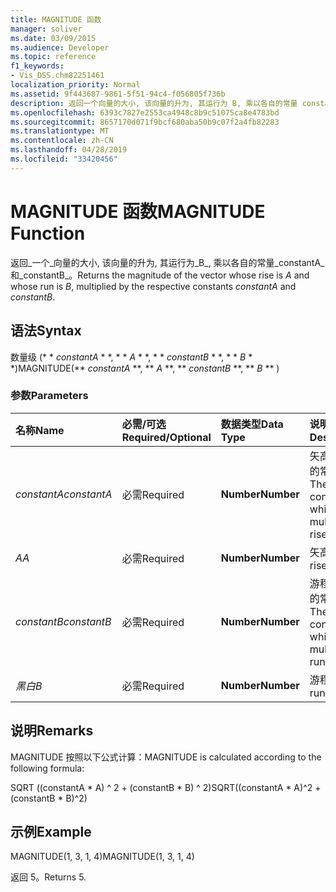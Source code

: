 ```yaml
---
title: MAGNITUDE 函数
manager: soliver
ms.date: 03/09/2015
ms.audience: Developer
ms.topic: reference
f1_keywords:
- Vis_DSS.chm82251461
localization_priority: Normal
ms.assetid: 9f443687-9861-5f51-94c4-f056805f736b
description: 返回一个向量的大小, 该向量的升为, 其运行为 B, 乘以各自的常量 constantA 和 constantB。
ms.openlocfilehash: 6393c7827e2553ca4948c8b9c51075ca8e4783bd
ms.sourcegitcommit: 8657170d071f9bcf680aba50b9c07f2a4fb82283
ms.translationtype: MT
ms.contentlocale: zh-CN
ms.lasthandoff: 04/28/2019
ms.locfileid: "33420456"
---
```

# <a name="magnitude-function"></a><span data-ttu-id="df5f1-103">MAGNITUDE 函数</span><span class="sxs-lookup"><span data-stu-id="df5f1-103">MAGNITUDE Function</span></span>

<span data-ttu-id="df5f1-104">返回_一个_向量的大小, 该向量的升为, 其运行为_B_, 乘以各自的常量_constantA_和_constantB_。</span><span class="sxs-lookup"><span data-stu-id="df5f1-104">Returns the magnitude of the vector whose rise is  _A_ and whose run is  _B_, multiplied by the respective constants  _constantA_ and  _constantB_.</span></span> 
  
## <a name="syntax"></a><span data-ttu-id="df5f1-105">语法</span><span class="sxs-lookup"><span data-stu-id="df5f1-105">Syntax</span></span>

<span data-ttu-id="df5f1-106">数量级 (\* \* *constantA* \* \*, \* \* *A* \* \*, \* \* *constantB* \* \*, \* \* *B* \* \*)</span><span class="sxs-lookup"><span data-stu-id="df5f1-106">MAGNITUDE(\*\* *constantA* \*\*, \*\* *A* \*\*, \*\* *constantB* \*\*, \*\* *B* \*\* )</span></span> 
  
### <a name="parameters"></a><span data-ttu-id="df5f1-107">参数</span><span class="sxs-lookup"><span data-stu-id="df5f1-107">Parameters</span></span>

|<span data-ttu-id="df5f1-108">**名称**</span><span class="sxs-lookup"><span data-stu-id="df5f1-108">**Name**</span></span>|<span data-ttu-id="df5f1-109">**必需/可选**</span><span class="sxs-lookup"><span data-stu-id="df5f1-109">**Required/Optional**</span></span>|<span data-ttu-id="df5f1-110">**数据类型**</span><span class="sxs-lookup"><span data-stu-id="df5f1-110">**Data Type**</span></span>|<span data-ttu-id="df5f1-111">**说明**</span><span class="sxs-lookup"><span data-stu-id="df5f1-111">**Description**</span></span>|
|:-----|:-----|:-----|:-----|
| <span data-ttu-id="df5f1-112">_constantA_</span><span class="sxs-lookup"><span data-stu-id="df5f1-112">_constantA_</span></span> <br/> |<span data-ttu-id="df5f1-113">必需</span><span class="sxs-lookup"><span data-stu-id="df5f1-113">Required</span></span>  <br/> |<span data-ttu-id="df5f1-114">**Number**</span><span class="sxs-lookup"><span data-stu-id="df5f1-114">**Number**</span></span> <br/> |<span data-ttu-id="df5f1-115">矢高要乘以的常量。</span><span class="sxs-lookup"><span data-stu-id="df5f1-115">The constant by which to multiply the rise.</span></span>  <br/> |
| <span data-ttu-id="df5f1-116">_A_</span><span class="sxs-lookup"><span data-stu-id="df5f1-116">_A_</span></span> <br/> |<span data-ttu-id="df5f1-117">必需</span><span class="sxs-lookup"><span data-stu-id="df5f1-117">Required</span></span>  <br/> |<span data-ttu-id="df5f1-118">**Number**</span><span class="sxs-lookup"><span data-stu-id="df5f1-118">**Number**</span></span> <br/> |<span data-ttu-id="df5f1-119">矢高。</span><span class="sxs-lookup"><span data-stu-id="df5f1-119">The rise.</span></span>  <br/> |
| <span data-ttu-id="df5f1-120">_constantB_</span><span class="sxs-lookup"><span data-stu-id="df5f1-120">_constantB_</span></span> <br/> |<span data-ttu-id="df5f1-121">必需</span><span class="sxs-lookup"><span data-stu-id="df5f1-121">Required</span></span>  <br/> |<span data-ttu-id="df5f1-122">**Number**</span><span class="sxs-lookup"><span data-stu-id="df5f1-122">**Number**</span></span> <br/> |<span data-ttu-id="df5f1-123">游程要乘以的常量。</span><span class="sxs-lookup"><span data-stu-id="df5f1-123">The constant by which to multiply the run.</span></span>  <br/> |
| <span data-ttu-id="df5f1-124">_黑白_</span><span class="sxs-lookup"><span data-stu-id="df5f1-124">_B_</span></span> <br/> |<span data-ttu-id="df5f1-125">必需</span><span class="sxs-lookup"><span data-stu-id="df5f1-125">Required</span></span>  <br/> |<span data-ttu-id="df5f1-126">**Number**</span><span class="sxs-lookup"><span data-stu-id="df5f1-126">**Number**</span></span> <br/> |<span data-ttu-id="df5f1-127">游程。</span><span class="sxs-lookup"><span data-stu-id="df5f1-127">The run.</span></span>  <br/> |
   
## <a name="remarks"></a><span data-ttu-id="df5f1-128">说明</span><span class="sxs-lookup"><span data-stu-id="df5f1-128">Remarks</span></span>

<span data-ttu-id="df5f1-129">MAGNITUDE 按照以下公式计算：</span><span class="sxs-lookup"><span data-stu-id="df5f1-129">MAGNITUDE is calculated according to the following formula:</span></span>
  
<span data-ttu-id="df5f1-130">SQRT ((constantA \* A) ^ 2 + (constantB \* B) ^ 2)</span><span class="sxs-lookup"><span data-stu-id="df5f1-130">SQRT((constantA \* A)^2 + (constantB \* B)^2)</span></span>
  
## <a name="example"></a><span data-ttu-id="df5f1-131">示例</span><span class="sxs-lookup"><span data-stu-id="df5f1-131">Example</span></span>

<span data-ttu-id="df5f1-132">MAGNITUDE(1, 3, 1, 4)</span><span class="sxs-lookup"><span data-stu-id="df5f1-132">MAGNITUDE(1, 3, 1, 4)</span></span> 
  
<span data-ttu-id="df5f1-133">返回 5。</span><span class="sxs-lookup"><span data-stu-id="df5f1-133">Returns 5.</span></span> 
  

